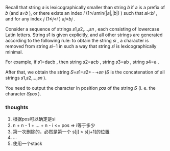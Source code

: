 Recall that string 𝑎
is lexicographically smaller than string 𝑏
if 𝑎
is a prefix of 𝑏
(and 𝑎≠𝑏
), or there exists an index 𝑖
(1≤𝑖≤min(|𝑎|,|𝑏|)
) such that 𝑎𝑖<𝑏𝑖
, and for any index 𝑗
(1≤𝑗<𝑖
) 𝑎𝑗=𝑏𝑗
.

Consider a sequence of strings 𝑠1,𝑠2,…,𝑠𝑛
, each consisting of lowercase Latin letters. String 𝑠1
is given explicitly, and all other strings are generated according to the following rule: to obtain the string 𝑠𝑖
, a character is removed from string 𝑠𝑖−1
in such a way that string 𝑠𝑖
is lexicographically minimal.

For example, if 𝑠1=dacb
, then string 𝑠2=acb
, string 𝑠3=ab
, string 𝑠4=a
.

After that, we obtain the string 𝑆=𝑠1+𝑠2+⋯+𝑠𝑛
(𝑆
is the concatenation of all strings 𝑠1,𝑠2,…,𝑠𝑛
).

You need to output the character in position 𝑝𝑜𝑠
of the string 𝑆
(i. e. the character 𝑆𝑝𝑜𝑠
).

### thoughts

1. 根据pos可以确定是si
2. n + n - 1 + ... + n - i <= pos => i等于多少
3. 第一次删除的，必然是第一个 s[j] > s[j+1]的位置
4. ...
5. 使用一个stack
